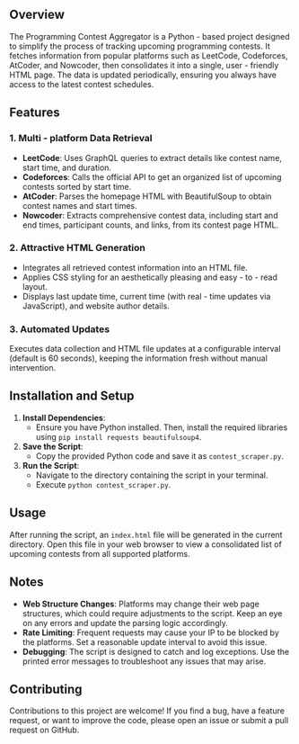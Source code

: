 ## Overview
The Programming Contest Aggregator is a Python - based project designed to simplify the process of tracking upcoming programming contests. It fetches information from popular platforms such as LeetCode, Codeforces, AtCoder, and Nowcoder, then consolidates it into a single, user - friendly HTML page. The data is updated periodically, ensuring you always have access to the latest contest schedules.

## Features
### 1. Multi - platform Data Retrieval
- **LeetCode**: Uses GraphQL queries to extract details like contest name, start time, and duration.
- **Codeforces**: Calls the official API to get an organized list of upcoming contests sorted by start time.
- **AtCoder**: Parses the homepage HTML with BeautifulSoup to obtain contest names and start times.
- **Nowcoder**: Extracts comprehensive contest data, including start and end times, participant counts, and links, from its contest page HTML.

### 2. Attractive HTML Generation
- Integrates all retrieved contest information into an HTML file.
- Applies CSS styling for an aesthetically pleasing and easy - to - read layout.
- Displays last update time, current time (with real - time updates via JavaScript), and website author details.

### 3. Automated Updates
Executes data collection and HTML file updates at a configurable interval (default is 60 seconds), keeping the information fresh without manual intervention.

## Installation and Setup
1. **Install Dependencies**:
    - Ensure you have Python installed. Then, install the required libraries using `pip install requests beautifulsoup4`.
2. **Save the Script**:
    - Copy the provided Python code and save it as `contest_scraper.py`.
3. **Run the Script**:
    - Navigate to the directory containing the script in your terminal.
    - Execute `python contest_scraper.py`.

## Usage
After running the script, an `index.html` file will be generated in the current directory. Open this file in your web browser to view a consolidated list of upcoming contests from all supported platforms.

## Notes
- **Web Structure Changes**: Platforms may change their web page structures, which could require adjustments to the script. Keep an eye on any errors and update the parsing logic accordingly.
- **Rate Limiting**: Frequent requests may cause your IP to be blocked by the platforms. Set a reasonable update interval to avoid this issue.
- **Debugging**: The script is designed to catch and log exceptions. Use the printed error messages to troubleshoot any issues that may arise.

## Contributing
Contributions to this project are welcome! If you find a bug, have a feature request, or want to improve the code, please open an issue or submit a pull request on GitHub. 
